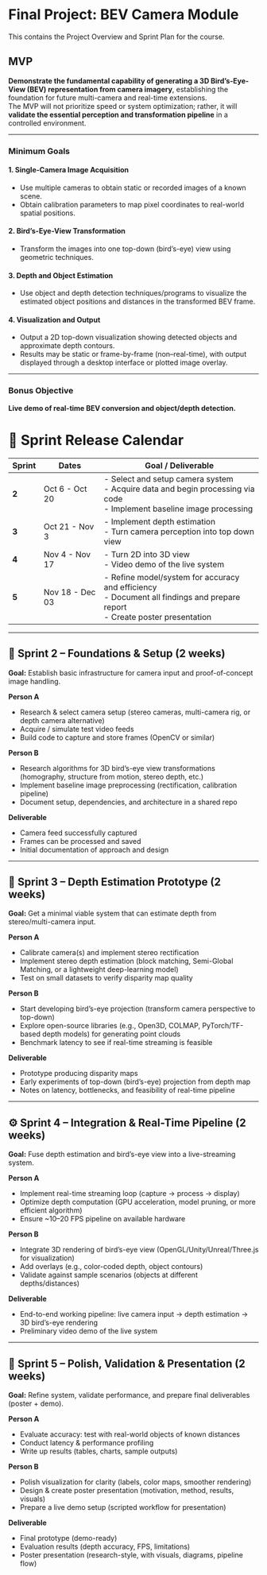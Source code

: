 # Final Project: BEV Camera Module

This contains the Project Overview and Sprint Plan for the course.

## MVP

**Demonstrate the fundamental capability of generating a 3D Bird’s-Eye-View (BEV) representation from camera imagery**, establishing the foundation for future multi-camera and real-time extensions.  
The MVP will not prioritize speed or system optimization; rather, it will **validate the essential perception and transformation pipeline** in a controlled environment.

---
### Minimum Goals

#### 1. Single-Camera Image Acquisition
- Use multiple cameras to obtain static or recorded images of a known scene.  
- Obtain calibration parameters to map pixel coordinates to real-world spatial positions.

#### 2. Bird’s-Eye-View Transformation
- Transform the images into one top-down (bird’s-eye) view using geometric techniques.

#### 3. Depth and Object Estimation
- Use object and depth detection techniques/programs to visualize the estimated object positions and distances in the transformed BEV frame.

#### 4. Visualization and Output
- Output a 2D top-down visualization showing detected objects and approximate depth contours.  
- Results may be static or frame-by-frame (non–real-time), with output displayed through a desktop interface or plotted image overlay.
---

### Bonus Objective
**Live demo of real-time BEV conversion and object/depth detection.**


# 📅 Sprint Release Calendar

| **Sprint** | **Dates** | **Goal / Deliverable** |
|-------------|------------|-------------------------|
| **2** | Oct 6 - Oct 20 | - Select and setup camera system<br>- Acquire data and begin processing via code<br>- Implement baseline image processing |
| **3** | Oct 21 - Nov 3 | - Implement depth estimation<br>- Turn camera perception into top down view |
| **4** | Nov 4 - Nov 17 | - Turn 2D into 3D view<br>- Video demo of the live system |
| **5** | Nov 18 - Dec 03 | - Refine model/system for accuracy and efficiency<br>- Document all findings and prepare report<br>- Create poster presentation |


---

## 🚀 Sprint 2 – Foundations & Setup (2 weeks)

**Goal:** Establish basic infrastructure for camera input and proof-of-concept image handling.

**Person A**
- Research & select camera setup (stereo cameras, multi-camera rig, or depth camera alternative)
- Acquire / simulate test video feeds
- Build code to capture and store frames (OpenCV or similar)

**Person B**
- Research algorithms for 3D bird’s-eye view transformations (homography, structure from motion, stereo depth, etc.)
- Implement baseline image preprocessing (rectification, calibration pipeline)
- Document setup, dependencies, and architecture in a shared repo

**Deliverable**
- Camera feed successfully captured  
- Frames can be processed and saved  
- Initial documentation of approach and design  

---

## 🧠 Sprint 3 – Depth Estimation Prototype (2 weeks)

**Goal:** Get a minimal viable system that can estimate depth from stereo/multi-camera input.

**Person A**
- Calibrate camera(s) and implement stereo rectification  
- Implement stereo depth estimation (block matching, Semi-Global Matching, or a lightweight deep-learning model)  
- Test on small datasets to verify disparity map quality  

**Person B**
- Start developing bird’s-eye projection (transform camera perspective to top-down)  
- Explore open-source libraries (e.g., Open3D, COLMAP, PyTorch/TF-based depth models) for generating point clouds  
- Benchmark latency to see if real-time streaming is feasible  

**Deliverable**
- Prototype producing disparity maps  
- Early experiments of top-down (bird’s-eye) projection from depth map  
- Notes on latency, bottlenecks, and feasibility of real-time pipeline  

---

## ⚙️ Sprint 4 – Integration & Real-Time Pipeline (2 weeks)

**Goal:** Fuse depth estimation and bird’s-eye view into a live-streaming system.

**Person A**
- Implement real-time streaming loop (capture → process → display)  
- Optimize depth computation (GPU acceleration, model pruning, or more efficient algorithm)  
- Ensure ~10–20 FPS pipeline on available hardware  

**Person B**
- Integrate 3D rendering of bird’s-eye view (OpenGL/Unity/Unreal/Three.js for visualization)  
- Add overlays (e.g., color-coded depth, object contours)  
- Validate against sample scenarios (objects at different depths/distances)  

**Deliverable**
- End-to-end working pipeline: live camera input → depth estimation → 3D bird’s-eye rendering  
- Preliminary video demo of the live system  

---

## 🏁 Sprint 5 – Polish, Validation & Presentation (2 weeks)

**Goal:** Refine system, validate performance, and prepare final deliverables (poster + demo).

**Person A**
- Evaluate accuracy: test with real-world objects of known distances  
- Conduct latency & performance profiling  
- Write up results (tables, charts, sample outputs)  

**Person B**
- Polish visualization for clarity (labels, color maps, smoother rendering)  
- Design & create poster presentation (motivation, method, results, visuals)  
- Prepare a live demo setup (scripted workflow for presentation)  

**Deliverable**
- Final prototype (demo-ready)  
- Evaluation results (depth accuracy, FPS, limitations)  
- Poster presentation (research-style, with visuals, diagrams, pipeline flow)  


